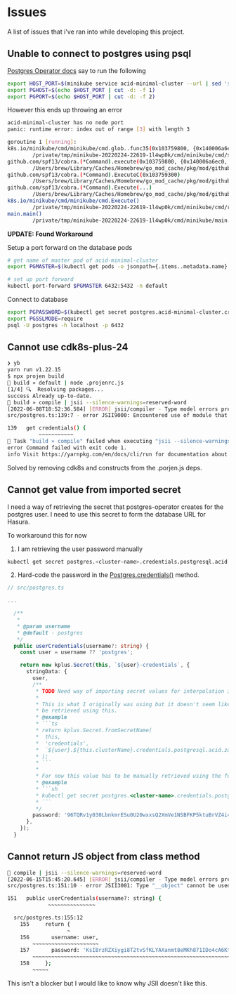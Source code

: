 # Issues

A list of issues that i've ran into while developing this project.

## Unable to connect to postgres using psql

[Postgres Operator docs](https://postgres-operator.readthedocs.io/en/latest/quickstart/) say to run the following

```sh
export HOST_PORT=$(minikube service acid-minimal-cluster --url | sed 's,.*/,,')
export PGHOST=$(echo $HOST_PORT | cut -d: -f 1)
export PGPORT=$(echo $HOST_PORT | cut -d: -f 2)
```

However this ends up throwing an error

```sh
acid-minimal-cluster has no node port
panic: runtime error: index out of range [3] with length 3

goroutine 1 [running]:
k8s.io/minikube/cmd/minikube/cmd.glob..func35(0x103759800, {0x140006a6ee0, 0x1, 0x2})
        /private/tmp/minikube-20220224-22619-1l4wp0k/cmd/minikube/cmd/service.go:138 +0x6a8
github.com/spf13/cobra.(*Command).execute(0x103759800, {0x140006a6ec0, 0x2, 0x2})
        /Users/brew/Library/Caches/Homebrew/go_mod_cache/pkg/mod/github.com/spf13/cobra@v1.3.0/command.go:860 +0x640
github.com/spf13/cobra.(*Command).ExecuteC(0x103759300)
        /Users/brew/Library/Caches/Homebrew/go_mod_cache/pkg/mod/github.com/spf13/cobra@v1.3.0/command.go:974 +0x410
github.com/spf13/cobra.(*Command).Execute(...)
        /Users/brew/Library/Caches/Homebrew/go_mod_cache/pkg/mod/github.com/spf13/cobra@v1.3.0/command.go:902
k8s.io/minikube/cmd/minikube/cmd.Execute()
        /private/tmp/minikube-20220224-22619-1l4wp0k/cmd/minikube/cmd/root.go:157 +0xdb8
main.main()
        /private/tmp/minikube-20220224-22619-1l4wp0k/cmd/minikube/main.go:86 +0x2a0
```

**UPDATE: Found Workaround**

Setup a port forward on the database pods

```sh
# get name of master pod of acid-minimal-cluster
export PGMASTER=$(kubectl get pods -o jsonpath={.items..metadata.name} -l application=spilo,cluster-name=acid-minimal-cluster,spilo-role=master -n default)

# set up port forward
kubectl port-forward $PGMASTER 6432:5432 -n default
```

Connect to database

```sh
export PGPASSWORD=$(kubectl get secret postgres.acid-minimal-cluster.credentials.postgresql.acid.zalan.do -o 'jsonpath={.data.password}' | base64 -d)
export PGSSLMODE=require
psql -U postgres -h localhost -p 6432
```

## Cannot use cdk8s-plus-24

```sh
❯ yb
yarn run v1.22.15
$ npx projen build
👾 build » default | node .projenrc.js
[1/4] 🔍  Resolving packages...
success Already up-to-date.
👾 build » compile | jsii --silence-warnings=reserved-word
[2022-06-08T18:52:36.584] [ERROR] jsii/compiler - Type model errors prevented the JSII assembly from being created
src/postgres.ts:139:7 - error JSII9000: Encountered use of module that is not declared in "dependencies" or "peerDependencies": "cdk8s-plus-24"

139   get credentials() {
          ~~~~~~~~~~~
👾 Task "build » compile" failed when executing "jsii --silence-warnings=reserved-word" (cwd: /Users/ryanparker/GitHub/cdk8s-web-app)
error Command failed with exit code 1.
info Visit https://yarnpkg.com/en/docs/cli/run for documentation about this command.
```

Solved by removing cdk8s and constructs from the .porjen.js deps.

## Cannot get value from imported secret

I need a way of retrieving the secret that postgres-operator creates for the postgres user. I need to use this secret to form the database URL for Hasura.

To workaround this for now

1. I am retrieving the user password manually

```sh
kubectl get secret postgres.<cluster-name>.credentials.postgresql.acid.zalan.do -o 'jsonpath={.data.password}' | base64 -d
```

2. Hard-code the password in the [Postgres.credentials()](../src/postgres.ts) method.

```ts
// src/postgres.ts

...

  /**
   *
   * @param username
   * @default - postgres
   */
  public userCredentials(username?: string) {
    const user = username ?? 'postgres';

    return new kplus.Secret(this, `${user}-credentials`, {
      stringData: {
        user,
        /**
         * TODO Need way of importing secret values for interpolation in database URL.
         *
         * This is what I originally was using but it doesn't seem like values can
         * be retrieved using this.
         * @example
         * ```ts
         * return kplus.Secret.fromSecretName(
         *  this,
         *  'credentials',
         *  `${user}.${this.clusterName}.credentials.postgresql.acid.zalan.do`,
         * );
         * ```
         *
         * For now this value has to be manually retrieved using the following command:
         * @example
         * ```sh
         * kubectl get secret postgres.<cluster-name>.credentials.postgresql.acid.zalan.do -o 'jsonpath={.data.password}' | base64 -d
         * ```
         */
        password: '96TQRv1y030LbnkmrESu0U20wxxsQ2XmVe1NSBFKP5ktuBrVZ4i4b805LWhaACs0',
      },
    });
  }
```

## Cannot return JS object from class method

```sh
👾 compile | jsii --silence-warnings=reserved-word
[2022-06-15T15:45:20.645] [ERROR] jsii/compiler - Type model errors prevented the JSII assembly from being created
src/postgres.ts:151:10 - error JSII3001: Type "__object" cannot be used as the return type because it is private or @internal

151   public userCredentials(username?: string) {
             ~~~~~~~~~~~~~~~

  src/postgres.ts:155:12
    155     return {
                   ~
    156       username: user,
        ~~~~~~~~~~~~~~~~~~~~~
    157       password: 'KsIBrzRZXiygi8T2tvSfKLYAXanmt8eMKh871IDo4cA6KtEOpWLv25jywmaGWRfb',
        ~~~~~~~~~~~~~~~~~~~~~~~~~~~~~~~~~~~~~~~~~~~~~~~~~~~~~~~~~~~~~~~~~~~~~~~~~~~~~~~~~~~
    158     };
        ~~~~~
```

This isn't a blocker but I would like to know why JSII doesn't like this.
